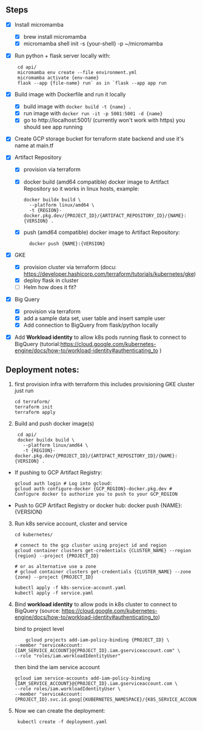 ## Steps

- [x] Install micromamba
  - [x] brew install micromamba
  - [x] micromamba shell init -s {your-shell} -p ~/micromamba
- [x] Run python + flask server locally with:

       cd api/
       micromamba env create --file environment.yml
       micromamba activate {env-name}
       flask --app {file-name} run` as in `flask --app app run

- [x] Build image with Dockerfile and run it locally

  - [x] build image with `docker build -t {name} .`
  - [x] run image with `docker run -it -p 5001:5001 -d {name}`
  - [x] go to http://localhost:5001/ (currently won't work with https) you should see app running

- [x] Create GCP storage bucket for terraform state backend and use it's name at main.tf

- [x] Artifact Repository

  - [x] provision via terraform
  - [x] docker build (amd64 compatible) docker image to Artifact Repository so it works in linux hosts, example:

        docker buildx build \
          --platform linux/amd64 \
          -t {REGION}-docker.pkg.dev/{PROJECT_ID}/{ARTIFACT_REPOSITORY_ID}/{NAME}:{VERSION} .

  - [x] push (amd64 compatible) docker image to Artifact Repository:

          docker push {NAME}:{VERSION}

- [x] GKE

  - [x] provision cluster via terraform (docu: https://developer.hashicorp.com/terraform/tutorials/kubernetes/gke)
  - [x] deploy flask in cluster
  - [ ] Helm how does it fit?

- [x] Big Query

  - [x] provision via terraform
  - [x] add a sample data set, user table and insert sample user
  - [x] Add connection to BigQuery from flask/python locally

- [x] Add **Workload identity** to allow k8s pods running flask to connect to BigQuery (tutorial:https://cloud.google.com/kubernetes-engine/docs/how-to/workload-identity#authenticating_to )


## Deployment notes:

1.  first provision infra with terraform this includes provisioning GKE cluster just run

        cd terraform/
        terraform init
        terraform apply

2. Build and push docker image(s) 

        cd api/
        docker buildx build \
          --platform linux/amd64 \
          -t {REGION}-docker.pkg.dev/{PROJECT_ID}/{ARTIFACT_REPOSITORY_ID}/{NAME}:{VERSION} .
 
  - If pushing to GCP Artifact Registry:
  
        gcloud auth login # Log into gcloud:
        gcloud auth configure-docker {GCP_REGION}-docker.pkg.dev # Configure docker to authorize you to push to your GCP_REGION

  - Push to GCP Artifact Registry or docker hub:
        docker push {NAME}:{VERSION}

3.  Run k8s service account, cluster and service

        cd kubernetes/

        # connect to the gcp cluster using project id and region
        gcloud container clusters get-credentials {CLUSTER_NAME} --region {region} --project {PROJECT_ID}
        
        # or as alternative use a zone
        # gcloud container clusters get-credentials {CLUSTER_NAME} --zone {zone} --project {PROJECT_ID}

        kubectl apply -f k8s-service-account.yaml
        kubectl apply -f service.yaml

4.  Bind **workload identity** to allow pods in k8s cluster to connect to BigQuery (source: https://cloud.google.com/kubernetes-engine/docs/how-to/workload-identity#authenticating_to)

    bind to project level
       
    ```
        gcloud projects add-iam-policy-binding {PROJECT_ID} \
    --member "serviceAccount:{IAM_SERVICE_ACCOUNT}@{PROJECT_ID}.iam.gserviceaccount.com" \
    --role "roles/iam.workloadIdentityUser"
    ```

    then bind the iam service account

    ```
    gcloud iam service-accounts add-iam-policy-binding {IAM_SERVICE_ACCOUNT}@{PROJECT_ID}.iam.gserviceaccount.com \
    --role roles/iam.workloadIdentityUser \
    --member "serviceAccount:{PROJECT_ID}.svc.id.goog[{KUBERNETES_NAMESPACE}/{K8S_SERVICE_ACCOUNT}]"
    ```

5. Now we can create the deployment:

        kubectl create -f deployment.yaml
